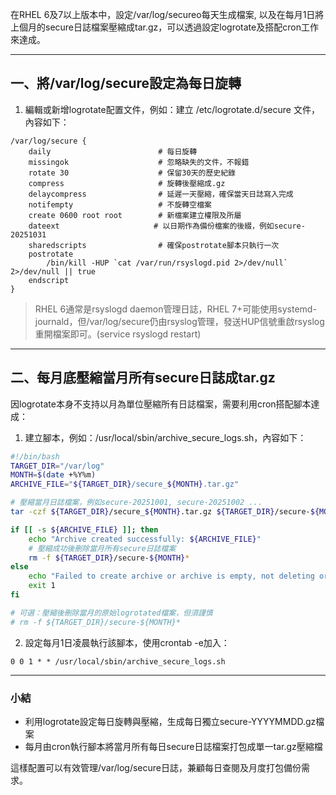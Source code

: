 在RHEL 6及7以上版本中，設定/var/log/secureo每天生成檔案, 以及在每月1日將上個月的secure日誌檔案壓縮成tar.gz，可以透過設定logrotate及搭配cron工作來達成。

***

## 一、將/var/log/secure設定為每日旋轉

1. 編輯或新增logrotate配置文件，例如：建立 /etc/logrotate.d/secure 文件，內容如下：

```
/var/log/secure {
    daily                        # 每日旋轉
    missingok                    # 忽略缺失的文件，不報錯
    rotate 30                    # 保留30天的歷史紀錄
    compress                     # 旋轉後壓縮成.gz
    delaycompress                # 延遲一天壓縮，確保當天日誌寫入完成
    notifempty                   # 不旋轉空檔案
    create 0600 root root        # 新檔案建立權限及所屬
    dateext                     # 以日期作為備份檔案的後綴，例如secure-20251031
    sharedscripts                # 確保postrotate腳本只執行一次
    postrotate
        /bin/kill -HUP `cat /var/run/rsyslogd.pid 2>/dev/null` 2>/dev/null || true
    endscript
}
```

> RHEL 6通常是rsyslogd daemon管理日誌，RHEL 7+可能使用systemd-journald，但/var/log/secure仍由rsyslog管理，發送HUP信號重啟rsyslog重開檔案即可。(service rsyslogd restart)

***

## 二、每月底壓縮當月所有secure日誌成tar.gz

因logrotate本身不支持以月為單位壓縮所有日誌檔案，需要利用cron搭配腳本達成：

1. 建立腳本，例如：/usr/local/sbin/archive_secure_logs.sh，內容如下：

```bash
#!/bin/bash
TARGET_DIR="/var/log"
MONTH=$(date +%Y%m)
ARCHIVE_FILE="${TARGET_DIR}/secure_${MONTH}.tar.gz"

# 壓縮當月日誌檔案，例如secure-20251001, secure-20251002 ...
tar -czf ${TARGET_DIR}/secure_${MONTH}.tar.gz ${TARGET_DIR}/secure-${MONTH}* 2>/dev/null

if [[ -s ${ARCHIVE_FILE} ]]; then
    echo "Archive created successfully: ${ARCHIVE_FILE}"
    # 壓縮成功後刪除當月所有secure日誌檔案
    rm -f ${TARGET_DIR}/secure-${MONTH}*
else
    echo "Failed to create archive or archive is empty, not deleting original log files."
    exit 1
fi

# 可選：壓縮後刪除當月的原始logrotated檔案，但須謹慎
# rm -f ${TARGET_DIR}/secure-${MONTH}*
```

2. 設定每月1日凌晨執行該腳本，使用crontab -e加入：

```
0 0 1 * * /usr/local/sbin/archive_secure_logs.sh
```

***

### 小結

- 利用logrotate設定每日旋轉與壓縮，生成每日獨立secure-YYYYMMDD.gz檔案
- 每月由cron執行腳本將當月所有每日secure日誌檔案打包成單一tar.gz壓縮檔

這樣配置可以有效管理/var/log/secure日誌，兼顧每日查閱及月度打包備份需求。

